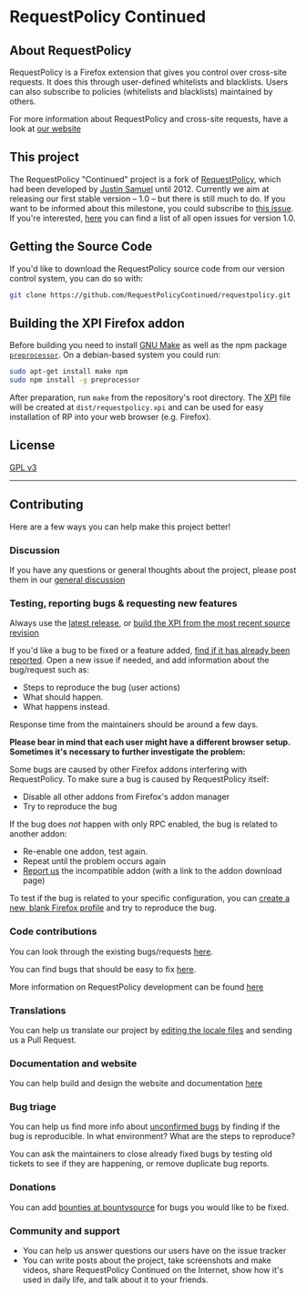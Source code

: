 # RequestPolicy Continued

## About RequestPolicy

RequestPolicy is a Firefox extension that gives you control over cross-site requests. It does this through user-defined whitelists and blacklists. Users can also subscribe to policies (whitelists and blacklists) maintained by others.

For more information about RequestPolicy and cross-site requests, have a look at [our website](https://requestpolicycontinued.github.io/)

## This project

The RequestPolicy "Continued" project is a fork of [RequestPolicy](https://github.com/RequestPolicy/requestpolicy), which had been developed by [Justin Samuel](https://github.com/jsamuel) until 2012. Currently we aim at releasing our first stable version – 1.0 – but there is still much to do. If you want to be informed about this milestone, you could subscribe to [this issue](https://github.com/RequestPolicyContinued/requestpolicy/issues/446). If you're interested, [here](https://github.com/RequestPolicyContinued/requestpolicy/milestones/1.0)  you can find a list of all open issues for version 1.0.


## Getting the Source Code

If you'd like to download the RequestPolicy source code from our version control system, you can do so with:

```bash
git clone https://github.com/RequestPolicyContinued/requestpolicy.git
```

## Building the XPI Firefox addon

Before building you need to install [GNU Make](https://www.gnu.org/software/make/) as well as the npm package [`preprocessor`](https://www.npmjs.com/package/preprocessor). On a debian-based system you could run:

```bash
sudo apt-get install make npm
sudo npm install -g preprocessor
```

After preparation, run `make` from the repository's root directory.  The [XPI](https://developer.mozilla.org/en-US/docs/XPI) file will be created at `dist/requestpolicy.xpi` and can be used for easy installation of RP into your web browser (e.g. Firefox).


## License

[GPL v3](LICENSE)

----------------------------------------

## Contributing

Here are a few ways you can help make this project better!

### Discussion
If you have any questions or general thoughts about the project, please post them in our [general discussion](https://github.com/RequestPolicyContinued/requestpolicy/issues/484)


### Testing, reporting bugs & requesting new features

Always use the [latest release](https://github.com/RequestPolicyContinued/requestpolicy/releases/), or [build the XPI from the most recent source revision](https://github.com/RequestPolicyContinued/requestpolicy#getting-the-source-code)

If you'd like a bug to be fixed or a feature added, [find if it has already been reported](https://github.com/RequestPolicyContinued/requestpolicy/issues). Open a new issue if needed, and add information about the bug/request such as:

 * Steps to reproduce the bug (user actions)
 * What should happen.
 * What happens instead.

Response time from the maintainers should be around a few days.

**Please bear in mind that each user might have a different browser setup. Sometimes it's necessary to further investigate the problem:**

Some bugs are caused by other Firefox addons interfering with RequestPolicy. To make sure a bug is caused by RequestPolicy itself:

 * Disable all other addons from Firefox's addon manager
 * Try to reproduce the bug

If the bug does _not_ happen with only RPC enabled, the bug is related to another addon:

 * Re-enable one addon, test again.
 * Repeat until the problem occurs again
 * [Report us](https://github.com/RequestPolicyContinued/requestpolicy/issues) the incompatible addon (with a link to the addon download page)

To test if the bug is related to your specific configuration, you can [create a new, blank Firefox profile](https://support.mozilla.org/en-US/kb/profile-manager-create-and-remove-firefox-profiles) and try to reproduce the bug.


### Code contributions

You can look through the existing bugs/requests [here](https://github.com/RequestPolicyContinued/requestpolicy/issues).

You can find bugs that should be easy to fix [here](https://github.com/RequestPolicyContinued/requestpolicy/labels/easy).

More information on RequestPolicy development can be found [here](https://github.com/RequestPolicyContinued/requestpolicy/wiki)


### Translations

You can help us translate our project by [editing the locale files](https://github.com/RequestPolicyContinued/requestpolicy/tree/dev-1.0/src/locale) and sending us a Pull Request. 



### Documentation and website

You can help build and design the website and documentation [here](https://github.com/requestpolicycontinued/requestpolicycontinued.github.io)


### Bug triage

You can help us find more info about [unconfirmed bugs](https://github.com/RequestPolicyContinued/requestpolicy/issues?q=is%3Aopen+is%3Aissue+label%3Aunconfirmed+) by finding if the bug is reproducible. In what environment? What are the steps to reproduce? 
 
You can ask the maintainers to close already fixed bugs by testing old tickets to see if they are happening, or remove duplicate bug reports.

### Donations
You can add [bounties at bountysource](https://www.bountysource.com/teams/requestpolicycontinued/issues) for bugs you would like to be fixed.

### Community  and support

* You can help us answer questions our users have on the issue tracker
* You can write posts about the project, take screenshots and make videos, share RequestPolicy Continued on the Internet, show how it's used in daily life, and talk about it to your friends.
